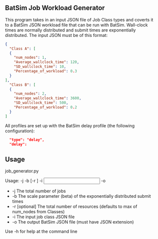 ## BatSim Job Workload Generator

This program takes in an input JSON file of Job Class types and coverts it to a BatSim JSON workload file that can be run with BatSim. Wall-clock times are normally distributed and submit times are exponentially distributed.
The input JSON must be of this format:

```json
{
  "Class A": [
  {
    "num_nodes": 1,
    "Average_wallclock_time": 120,
    "SD_wallclock_time": 10,
    "Percentage_of_workload": 0.3
  }
],
  "Class B": [
  {
    "num_nodes": 2,
    "Average_wallclock_time": 3600,
    "SD_wallclock_time": 500,
    "Percentage_of_workload": 0.2
  }
]
```

All profiles are set up with the BatSim delay profile (the following configuration):

```json
  "type": "delay",
  "delay":
```

## Usage

job_generator.py

Usage: -j <job count> -b <scale parameter> [-r <total resources>] -i <input file name> -o <output file name>

* -j The total number of jobs
* -b The scale parameter (beta) of the exponentially distributed submit times
* -r [optional] The total number of resources (defaults to max of num_nodes from Classes)
* -i The input job class JSON file
* -o The output BatSim JSON file (must have JSON extension)

Use -h for help at the command line
